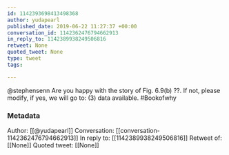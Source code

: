 ```yaml
---
id: 1142393698413498368
author: yudapearl
published_date: 2019-06-22 11:27:37 +00:00
conversation_id: 1142362476794662913
in_reply_to: 1142389938249506816
retweet: None
quoted_tweet: None
type: tweet
tags:

---
```


@stephensenn Are you happy with the story of Fig. 6.9(b) ??. If not, please modify, if yes, we will go to: (3) data available. #Bookofwhy

### Metadata

Author: [[@yudapearl]]
Conversation: [[conversation-1142362476794662913]]
In reply to: [[1142389938249506816]]
Retweet of: [[None]]
Quoted tweet: [[None]]
